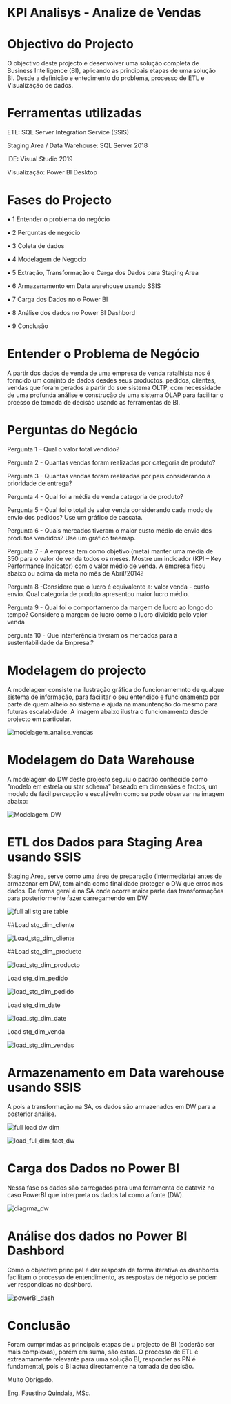 # KPI Analisys - Analize de Vendas

# Objectivo do Projecto

O objectivo deste projecto é desenvolver uma solução completa de Business Intelligence (BI), aplicando as principais etapas de uma solução BI.
Desde a definição e entedimento do problema, processo de ETL e Visualização de dados.

# Ferramentas utilizadas

ETL: SQL Server Integration Service (SSIS)

Staging Area / Data Warehouse: SQL Server 2018

IDE: Visual Studio 2019

Visualização: Power BI Desktop

# Fases do Projecto

•	1 Entender o problema do negócio

•	2 Perguntas de negócio

•	3 Coleta de dados

•	4 Modelagem de Negocio

•	5 Extração, Transformação e Carga dos Dados para Staging Area

•	6 Armazenamento em Data warehouse usando SSIS

•	7 Carga dos Dados no o Power BI

•	8 Análise dos dados no Power BI Dashbord

•	9 Conclusão

# Entender o Problema de Negócio

A partir dos dados de venda de uma empresa de venda ratalhista nos é forncido um conjinto de dados desdes seus productos, pedidos, clientes, vendas
que foram gerados a partir do sue sistema OLTP, com necessidade de uma profunda análise e construção de uma sistema OLAP para facilitar o prcesso 
de tomada de decisão usando as ferramentas de BI.

# Perguntas do Negócio

Pergunta 1 – Qual o valor total vendido?

Pergunta 2 - Quantas vendas foram realizadas por categoria de produto? 

Pergunta 3 - Quantas vendas foram realizadas por país considerando a prioridade de entrega?

Pergunta 4 - Qual foi a média de venda categoria de produto? 

Pergunta 5 - Qual foi o total de valor venda considerando cada modo de envio dos pedidos? Use um gráfico de cascata. 

Pergunta 6 - Quais mercados tiveram o maior custo médio de envio dos produtos vendidos? Use um gráfico treemap. 

Pergunta 7 -  A empresa tem como objetivo (meta) manter uma média de 350 para o valor de venda todos os meses. 
Mostre um indicador (KPI – Key Performance Indicator) com o valor médio de venda. A empresa ficou abaixo ou acima da meta no mês de Abril/2014? 

Pergunta 8 -Considere que o lucro é equivalente a: valor venda - custo envio. Qual categoria de produto apresentou maior lucro médio. 

Pergunta 9 - Qual foi o comportamento da margem de lucro ao longo do tempo? Considere a margem de lucro como o lucro dividido pelo valor venda

pergunta 10 - Que interferência tiveram os mercados para a sustentabilidade da Empresa.?

# Modelagem do projecto

A modelagem consiste na ilustração gráfica do funcionamemnto de qualque sistema de informação, para facilitar o seu entendido e funcionamento
por parte de quem alheio ao sistema e ajuda na manuntenção do mesmo para futuras escalabidade.
A imagem abaixo ilustra o funcionamento desde projecto em particular.

![modelagem_analise_vendas](https://user-images.githubusercontent.com/80399273/218474813-e7056f0d-212e-4134-b177-145fe77b4b61.png)

# Modelagem do Data Warehouse

A modelagem do DW deste projecto seguiu o padrão conhecido como "modelo em estrela ou star schema" baseado em dimensões e factos, um modelo de fácil 
percepção e escalávelm como se pode observar na imagem abaixo:

![Modelagem_DW](https://user-images.githubusercontent.com/80399273/219516681-169a615e-687a-4e2a-98e2-e23b9917ebd5.jpg)

#  ETL dos Dados para Staging Area usando SSIS

Staging Area, serve como uma área de preparação (intermediária) antes de armazenar em DW, tem ainda como finalidade proteger o DW que erros nos dados. 
De forma geral é na SA onde ocorre maior parte das transformações para posteriormente fazer carregamendo em DW

![full all stg are table](https://user-images.githubusercontent.com/80399273/219901896-98ac5da5-bc7f-4d04-91cb-e4d32f2de0fd.png)

##Load stg_dim_cliente

![Load_stg_dim_cliente](https://user-images.githubusercontent.com/80399273/219901950-36f6013d-7834-475f-ac56-460473e29fe1.png)

##Load stg_dim_producto

![load_stg_dim_producto](https://user-images.githubusercontent.com/80399273/219901993-5ff6e214-8382-4044-9921-63f180a0099f.png)

Load stg_dim_pedido

![load_stg_dim_pedido](https://user-images.githubusercontent.com/80399273/219902016-f29437a2-b5a6-4f5b-b333-2fe3f2bcded5.png)

Load stg_dim_date

![load_stg_dim_date](https://user-images.githubusercontent.com/80399273/219902048-e53fcdd4-112f-431d-b28b-ea68a26c90fd.png)

Load stg_dim_venda

![load_stg_dim_vendas](https://user-images.githubusercontent.com/80399273/219902091-5a784dd3-9b90-43c4-8c11-f4182a678431.png)

# Armazenamento em Data warehouse usando SSIS

A pois a transformação na SA, os dados são armazenados em DW para a posterior análise.

![full load dw dim](https://user-images.githubusercontent.com/80399273/220125743-bcbeabbf-0aca-49e5-b407-92243c86581f.png)

![load_ful_dim_fact_dw](https://user-images.githubusercontent.com/80399273/220125773-859cebbd-b10f-4608-898f-b2201cb7044c.png)

# Carga dos Dados no Power BI 

Nessa fase os dados são carregados para uma ferramenta de dataviz no caso PowerBI que intrerpreta os dados tal como a fonte (DW).

![diagrma_dw](https://user-images.githubusercontent.com/80399273/220126541-ab68f210-4b28-40db-b33a-3e0fd0190aff.png)

# Análise dos dados no Power BI Dashbord

Como o objectivo principal é dar resposta de forma iterativa os dashbords facilitam o processo de entendimento, as respostas de négocio se podem
ver respondidas no dashbord.

![powerBI_dash](https://user-images.githubusercontent.com/80399273/220126991-ad717be2-3c3e-49dd-ba4f-702cf6dbbf57.png)

# Conclusão

Foram cumprimdas as principais etapas de u projecto de BI (poderão ser mais complexas), porém em suma, são estas.
O processo de ETL é extreamamente relevante para uma solução BI, responder as PN é fundamental, pois o BI actua directamente na tomada de decisão.


Muito Obrigado.

Eng. Faustino Quindala, MSc.
